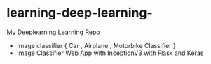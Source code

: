# learning-deep-learning-
My Deeplearning Learning Repo

  - Image classifier { Car , Airplane , Motorbike Classifier }
  - Image Classifier Web App with InceptionV3 with Flask and Keras
  
  
